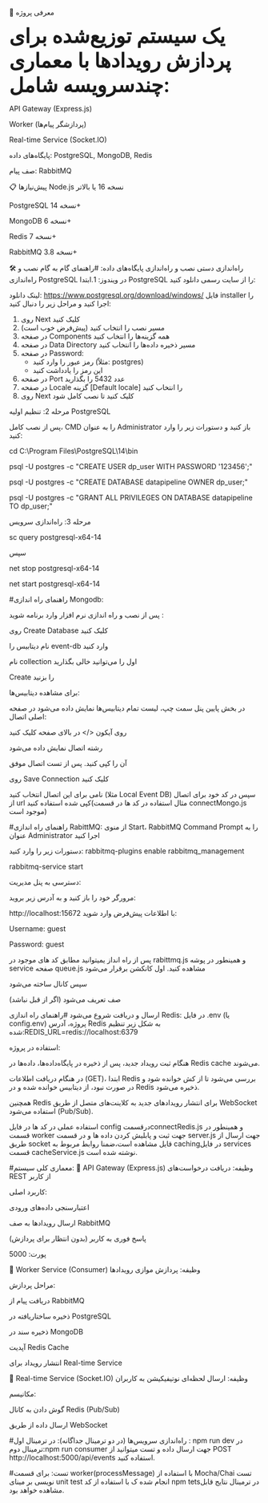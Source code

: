 🎯 معرفی پروژه
<div style="font-size:40px;font-weight:600">یک سیستم توزیع‌شده برای پردازش رویدادها با معماری چندسرویسه شامل:</div>

API Gateway (Express.js)

Worker (پردازشگر پیام‌ها)

Real-time Service (Socket.IO)

پایگاه‌های داده: 
PostgreSQL, MongoDB, Redis

صف پیام:
RabbitMQ


📋 پیش‌نیازها
Node.js نسخه 16 یا بالاتر

PostgreSQL نسخه 14+

MongoDB نسخه 6+

Redis نسخه 7+

RabbitMQ نسخه 3.8+

🛠️ راه‌اندازی دستی
 نصب و راه‌اندازی پایگاه‌های داده:
 #راهنمای گام به گام نصب و راه‌اندازی PostgreSQL در ویندوز:
 1.ابتدا PostgreSQL را از سایت رسمی دانلود کنید:

لینک دانلود: https://www.postgresql.org/download/windows/
فایل installer را اجرا کنید و مراحل زیر را دنبال کنید:
1. روی Next کلیک کنید
2. مسیر نصب را انتخاب کنید (پیش‌فرض خوب است)
3. در صفحه Components همه گزینه‌ها را انتخاب کنید
4. در صفحه Data Directory مسیر ذخیره داده‌ها را انتخاب کنید
5. در صفحه Password:
   - رمز عبور را وارد کنید (مثلاً: postgres)
   - این رمز را یادداشت کنید
6. در صفحه Port عدد 5432 را بگذارید
7. در صفحه Locale گزینه [Default locale] را انتخاب کنید
8. روی Next کلیک کنید تا نصب کامل شود

مرحله 2: تنظیم اولیه PostgreSQL

پس از نصب کامل، CMD را به عنوان Administrator باز کنید و دستورات زیر را وارد کنید:

cd C:\Program Files\PostgreSQL\14\bin

psql -U postgres -c "CREATE USER dp_user WITH PASSWORD '123456';"

psql -U postgres -c "CREATE DATABASE datapipeline OWNER dp_user;"

psql -U postgres -c "GRANT ALL PRIVILEGES ON DATABASE datapipeline TO dp_user;"

مرحله 3: راه‌اندازی سرویس

sc query postgresql-x64-14

سپس

net stop postgresql-x64-14

net start postgresql-x64-14

#راهنمای راه اندازی Mongodb:

پس از نصب و راه اندازی نرم افزار وارد برنامه شوید :

روی Create Database کلیک کنید

نام دیتابیس را event-db وارد کنید

نام collection اول را می‌توانید خالی بگذارید

Create را بزنید

برای مشاهده دیتابیس‌ها:

در بخش پایین پنل سمت چپ، لیست تمام دیتابیس‌ها نمایش داده می‌شود
در صفحه اصلی اتصال:

روی آیکون </> در بالای صفحه کلیک کنید

رشته اتصال نمایش داده می‌شود

آن را کپی کنید.
پس از تست اتصال موفق

روی Save Connection کلیک کنید

نامی برای این اتصال انتخاب کنید (مثلا Local Event DB)
سپس در کد خود برای اتصال از url کپی شده استفاده کنید(مثال استفاده در کد ها در قسمت connectMongo.js موجود است)

#راهنمای  راه اندازی RabittMQ:
از منوی Start، RabbitMQ Command Prompt را به عنوان Administrator اجرا کنید

دستورات زیر را وارد کنید:
rabbitmq-plugins enable rabbitmq_management

rabbitmq-service start

دسترسی به پنل مدیریت:

مرورگر خود را باز کنید و به آدرس زیر بروید:


http://localhost:15672
با اطلاعات پیش‌فرض وارد شوید:

Username: guest

Password: guest

پس از راه انداز یمیتوانید مطابق کد های موجود در  rabittmq.js و همینطور در پوشه service صفحه queue.js مشاهده کنید.
اول کانکشن برقرار می‌شود

سپس کانال ساخته می‌شود

صف تعریف می‌شود (اگر از قبل نباشد)

ارسال و دریافت شروع می‌شود
#راهنمای راه اندازی Redis:
در فایل .env (یا config.env) پروژه، آدرس Redis به شکل زیر تنظیم شده:REDIS_URL=redis://localhost:6379

استفاده در پروژه:

هنگام ثبت رویداد جدید، پس از ذخیره در پایگاه‌داده‌ها، داده‌ها در Redis cache می‌شوند.

در هنگام دریافت اطلاعات (GET)،
ابتدا Redis بررسی می‌شود تا از کش خوانده شود و در صورت نبود، از دیتابیس خوانده شده و در Redis ذخیره می‌شود.

همچنین Redis برای انتشار رویدادهای جدید به کلاینت‌های متصل از طریق WebSocket استفاده می‌شود (Pub/Sub).

استفاده عملی در کد ها در فایل config درقسمتconnectRedis.js و همینطور در قسمت worker جهت ثبت و پابلیش کردن داده ها و در قسمت server.js جهت ارسال از طریق socket قایل مشاهده است،ضمنا روابط مربوط به cachingدر فایل services قسمت cacheService.js نوشته شده است.


#معماری کلی سیستم:
📌 API Gateway (Express.js)
وظیفه: دریافت درخواست‌های REST از کاربر

کاربرد اصلی:

اعتبارسنجی داده‌های ورودی

ارسال رویدادها به صف RabbitMQ

پاسخ فوری به کاربر (بدون انتظار برای پردازش)

پورت: 5000

📌 Worker Service (Consumer)
وظیفه: پردازش موازی رویدادها

مراحل پردازش:

دریافت پیام از RabbitMQ

ذخیره ساختاریافته در PostgreSQL

ذخیره سند در MongoDB

آپدیت Redis Cache

انتشار رویداد برای Real-time Service

📌 Real-time Service (Socket.IO)
وظیفه: ارسال لحظه‌ای نوتیفیکیشن به کاربران

مکانیسم:

گوش دادن به کانال Redis (Pub/Sub)

ارسال داده از طریق WebSocket


#راه‌اندازی سرویس‌ها (در دو ترمینال جداگانه):
در ترمینال اول : npm run dev
در ترمینال دوم:npm run consumer
جهت ارسال داده و تست میتوانید از POST http://localhost:5000/api/events استفاده کنید.

#تست:
برای قسمت worker(processMessage) با استفاده از Mocha/Chai تست نویسی بر مینای unit test انجام شده ک با استفاده از کد npm tetsدر ترمینال نتایج قابل مشاهده خواهد بود.








